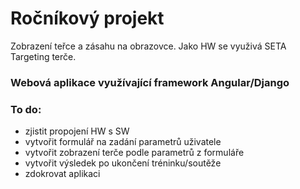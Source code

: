 # Ročníkový projekt
  Zobrazení teřce a zásahu na obrazovce. Jako HW se využivá SETA Targeting terče.
### Webová aplikace využívající framework Angular/Django

### To do:
  - zjistit propojení HW s SW
  - vytvořit formulář na zadání parametrů uživatele
  - vytvořit zobrazení terče podle parametrů z formuláře
  - vytvořit výsledek po ukončení tréninku/soutěže
  - zdokrovat aplikaci
